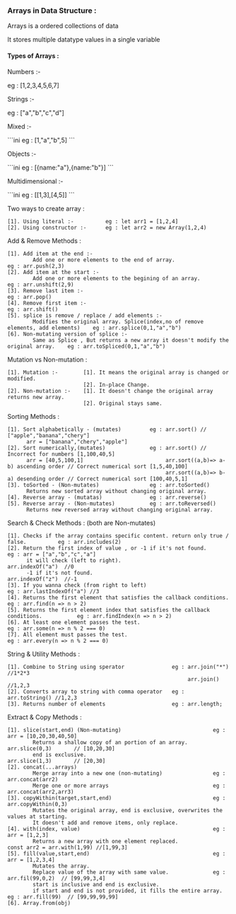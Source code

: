 <h3>Arrays in Data Structure :</h3>
<p>Arrays is a ordered collections of data</p>
<p>It stores multiple datatype values in a single variable</p>

<h4>Types of Arrays :</h4>
<p> Numbers :-</p>

eg : [1,2,3,4,5,6,7]

<p>Strings :-</p>
eg : ["a","b","c","d"]
<p>Mixed :-</p>
```ini
eg : [1,"a","b",5]
```
<p>Objects :-</p>
```ini
eg : [{name:"a"},{name:"b"}]
```
<p>Multidimensional :-</p>
```ini
eg : [[1,3],[4,5]]
```        

Two ways to create array :

    [1]. Using literal :-          eg : let arr1 = [1,2,4]
    [2]. Using constructor :-      eg : let arr2 = new Array(1,2,4)

Add & Remove Methods :

    [1]. Add item at the end :-
            Add one or more elements to the end of array.                      eg : arr.push(2,3)                           
    [2]. Add item at the start :-  
            Add one or more elements to the begining of an array.                             eg : arr.unshift(2,9)
    [3]. Remove last item :-                                                                  eg : arr.pop()
    [4]. Remove first item :-                                                                 eg : arr.shift()
    [5]. splice is remove / replace / add elements :-  
            Modifies the original array. Splice(index,no of remove elements, add elements)    eg : arr.splice(0,1,"a","b")
    [6]. Non-mutating version of splice :- 
            Same as Splice , But returns a new array it doesn't modify the original array.    eg : arr.toSpliced(0,1,"a","b")

Mutation vs Non-mutation :
    
    [1]. Mutation :-        [1]. It means the original array is changed or modified.
                            [2]. In-place Change.
    [2]. Non-mutation :-    [1]. It doesn't change the original array returns new array.
                            [2]. Original stays same.


Sorting Methods :

    [1]. Sort alphabetically - (mutates)         eg : arr.sort() // ["apple","banana","chery"]
          arr = ["banana","chery","apple"]
    [2]. Sort numerically,(mutates)              eg : arr.sort() // Incorrect for numbers [1,100,40,5]
          arr = [40,5,100,1]                          arr.sort((a,b)=> a-b) ascending order // Correct numerical sort [1,5,40,100]
                                                      arr.sort((a,b)=> b-a) desending order // Correct numerical sort [100,40,5,1]
    [3]. toSorted - (Non-mutates)                eg : arr.toSorted()
          Returns new sorted array without changing original array.
    [4]. Reverse array - (mutatas)               eg : arr.reverse()
    [5]. Reverse array - (Non-mutates)           eg : arr.toReversed()
          Returns new reversed array without changing original array.

Search & Check Methods : (both are Non-mutates)

    [1]. Checks if the array contains specific content. return only true / false.          eg : arr.includes(2)
    [2]. Return the first index of value , or -1 if it's not found.                        eg : arr = ["a","b","c","a"]
          it will check (left to right).                                                        arr.indexOf("a")  //0
          -1 if it's not found.                                                                 arr.indexOf("z")  //-1
    [3]. If you wanna check (from right to left)                                           eg : arr.lastIndexOf("a") //3
    [4]. Returns the first element that satisfies the callback conditions.                 eg : arr.find(n => n > 2)
    [5]. Returns the first element index that satisfies the callback conditions.           eg : arr.findIndex(n => n > 2)
    [6]. At least one element passes the test.                                             eg : arr.some(n => n % 2 === 0)
    [7]. All element must passes the test.                                                 eg : arr.every(n => n % 2 === 0)

String & Utility Methods :

    [1]. Combine to String using sperator               eg : arr.join("*")  //1*2*3
                                                             arr.join()     //1,2,3
    [2]. Converts array to string with comma operator   eg : arr.toString() //1,2,3
    [3]. Returns number of elements                     eg : arr.length;

Extract & Copy Methods :

    [1]. slice(start,end) (Non-mutating)                             eg : arr = [10,20,30,40,50]
            Returns a shallow copy of an portion of an array.             arr.slice(0,3)       // [10,20,30]
            end is exclusive.                                             arr.slice(1,3)       // [20,30]
    [2]. concat(...arrays) 
            Merge array into a new one (non-mutating)                eg : arr.concat(arr2)
            Merge one or more arrays                                 eg : arr.concat(arr2,arr3)
    [3]. copyWithin(target,start,end)                                eg : arr.copyWithin(0,3)
            Mutates the original array, end is exclusive, overwrites the values at starting.
            It doesn't add and remove items, only replace.
    [4]. with(index, value)                                          eg : arr = [1,2,3]
            Returns a new array with one element replaced.                const arr2 = arr.with(1,99) //[1,99,3]
    [5]. fill(value,start,end)                                       eg : arr = [1,2,3,4]
            Mutates the array.                                        
            Replace value of the array with same value.              eg : arr.fil(99,0,2)  // [99,99,3,4]
            start is inclusive and end is exclusive.
            if start and end is not provided, it fills the entire array.   eg : arr.fill(99)  // [99,99,99,99]
    [6]. Array.from(obj)